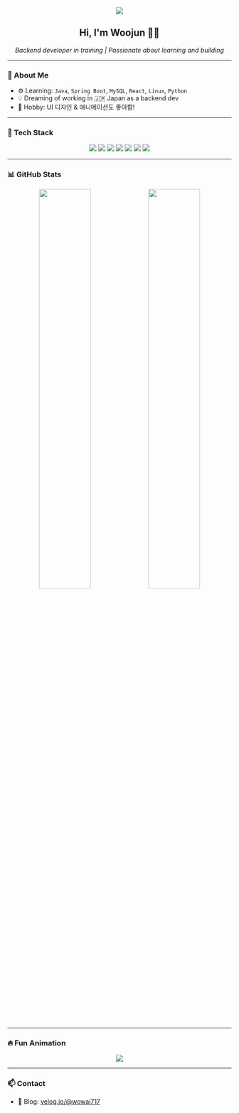 <!-- 멋진 헤더 애니메이션 -->
<p align="center">
  <img src="https://capsule-render.vercel.app/api?type=waving&color=0:00C9FF,100:92FE9D&height=200&section=header&text=WOOJUN%20NAM&fontSize=40&fontColor=ffffff&animation=fadeIn" />
</p>

<h2 align="center">Hi, I'm Woojun 👨‍💻</h2>

<p align="center">
  <i>Backend developer in training | Passionate about learning and building</i>
</p>

---

### 🌱 About Me

- ⚙️ Learning: `Java`, `Spring Boot`, `MySQL`, `React`, `Linux`, `Python`
- 💡 Dreaming of working in 🇯🇵 Japan as a backend dev
- 🎨 Hobby: UI 디자인 & 애니메이션도 좋아함!

---

### 🔧 Tech Stack

<p align="center">
  <img src="https://img.shields.io/badge/Java-007396?style=flat-square&logo=java&logoColor=white"/>
  <img src="https://img.shields.io/badge/SpringBoot-6DB33F?style=flat-square&logo=springboot&logoColor=white"/>
  <img src="https://img.shields.io/badge/MySQL-4479A1?style=flat-square&logo=mysql&logoColor=white"/>
  <img src="https://img.shields.io/badge/React-61DAFB?style=flat-square&logo=react&logoColor=black"/>
  <img src="https://img.shields.io/badge/JavaScript-F7DF1E?style=flat-square&logo=javascript&logoColor=black"/>
  <img src="https://img.shields.io/badge/Linux-FCC624?style=flat-square&logo=linux&logoColor=black"/>
  <img src="https://img.shields.io/badge/GitHub-181717?style=flat-square&logo=github&logoColor=white"/>
</p>

---

### 📊 GitHub Stats

<p align="center">
  <img src="https://github-readme-stats.vercel.app/api?username=wowai717&show_icons=true&theme=tokyonight&hide_border=true" width="48%" />
  <img src="https://github-readme-stats.vercel.app/api/top-langs/?username=wowai717&layout=compact&theme=tokyonight&hide_border=true" width="48%" />
</p>

---

### 🔥 Fun Animation

<p align="center">
  <img src="https://github-readme-activity-graph.cyclic.app/graph?username=wowai717&theme=react-dark&bg_color=1c1c1c&color=58a6ff&line=00bfff&point=ffffff&hide_border=true" />
</p>

---

### 📫 Contact

- 📜 Blog: [velog.io/@wowai717](https://velog.io/@wowai717)

